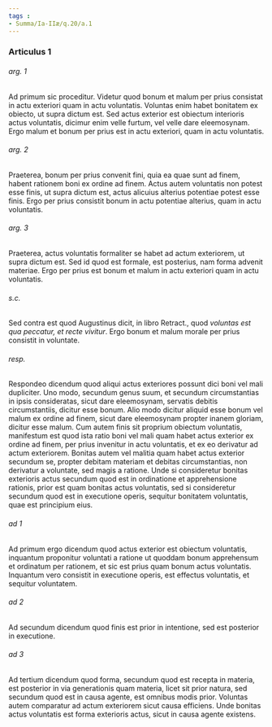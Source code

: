 ```yaml
---
tags : 
- Summa/Ia-IIæ/q.20/a.1
---
```


### Articulus 1

###### arg. 1
Ad primum sic proceditur. Videtur quod bonum et malum per prius consistat in actu exteriori quam in actu voluntatis. Voluntas enim habet bonitatem ex obiecto, ut supra dictum est. Sed actus exterior est obiectum interioris actus voluntatis, dicimur enim velle furtum, vel velle dare eleemosynam. Ergo malum et bonum per prius est in actu exteriori, quam in actu voluntatis.

###### arg. 2
Praeterea, bonum per prius convenit fini, quia ea quae sunt ad finem, habent rationem boni ex ordine ad finem. Actus autem voluntatis non potest esse finis, ut supra dictum est, actus alicuius alterius potentiae potest esse finis. Ergo per prius consistit bonum in actu potentiae alterius, quam in actu voluntatis.

###### arg. 3
Praeterea, actus voluntatis formaliter se habet ad actum exteriorem, ut supra dictum est. Sed id quod est formale, est posterius, nam forma advenit materiae. Ergo per prius est bonum et malum in actu exteriori quam in actu voluntatis.

###### s.c.
Sed contra est quod Augustinus dicit, in libro Retract., quod *voluntas est qua peccatur, et recte vivitur*. Ergo bonum et malum morale per prius consistit in voluntate.

###### resp.
Respondeo dicendum quod aliqui actus exteriores possunt dici boni vel mali dupliciter. Uno modo, secundum genus suum, et secundum circumstantias in ipsis consideratas, sicut dare eleemosynam, servatis debitis circumstantiis, dicitur esse bonum. Alio modo dicitur aliquid esse bonum vel malum ex ordine ad finem, sicut dare eleemosynam propter inanem gloriam, dicitur esse malum. Cum autem finis sit proprium obiectum voluntatis, manifestum est quod ista ratio boni vel mali quam habet actus exterior ex ordine ad finem, per prius invenitur in actu voluntatis, et ex eo derivatur ad actum exteriorem. Bonitas autem vel malitia quam habet actus exterior secundum se, propter debitam materiam et debitas circumstantias, non derivatur a voluntate, sed magis a ratione. Unde si consideretur bonitas exterioris actus secundum quod est in ordinatione et apprehensione rationis, prior est quam bonitas actus voluntatis, sed si consideretur secundum quod est in executione operis, sequitur bonitatem voluntatis, quae est principium eius.

###### ad 1
Ad primum ergo dicendum quod actus exterior est obiectum voluntatis, inquantum proponitur voluntati a ratione ut quoddam bonum apprehensum et ordinatum per rationem, et sic est prius quam bonum actus voluntatis. Inquantum vero consistit in executione operis, est effectus voluntatis, et sequitur voluntatem.

###### ad 2
Ad secundum dicendum quod finis est prior in intentione, sed est posterior in executione.

###### ad 3
Ad tertium dicendum quod forma, secundum quod est recepta in materia, est posterior in via generationis quam materia, licet sit prior natura, sed secundum quod est in causa agente, est omnibus modis prior. Voluntas autem comparatur ad actum exteriorem sicut causa efficiens. Unde bonitas actus voluntatis est forma exterioris actus, sicut in causa agente existens.

